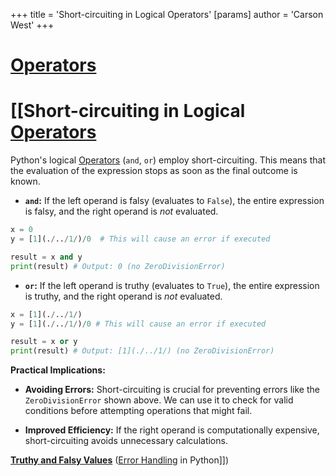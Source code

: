+++
 title = 'Short-circuiting in Logical Operators'
[params]
	author = 'Carson West'
+++
# [Operators](./../operators/)
# [[Short-circuiting in Logical [Operators](./../operators/) 
Python's logical [Operators](./../operators/) (`and`, `or`) employ short-circuiting.  This means that the evaluation of the expression stops as soon as the final outcome is known.

* **`and`:**  If the left operand is falsy (evaluates to `False`), the entire expression is falsy, and the right operand is *not* evaluated.

```python
x = 0
y = [1](./../1/)/0  # This will cause an error if executed

result = x and y 
print(result) # Output: 0 (no ZeroDivisionError)
```

* **`or`:** If the left operand is truthy (evaluates to `True`), the entire expression is truthy, and the right operand is *not* evaluated.

```python
x = [1](./../1/)
y = [1](./../1/)/0 # This will cause an error if executed

result = x or y
print(result) # Output: [1](./../1/) (no ZeroDivisionError)
```

**Practical Implications:**

* **Avoiding Errors:** Short-circuiting is crucial for preventing errors like the `ZeroDivisionError` shown above.  We can use it to check for valid conditions before attempting operations that might fail.

* **Improved Efficiency:**  If the right operand is computationally expensive, short-circuiting avoids unnecessary calculations.


**[Truthy and Falsy Values](./../truthy-and-falsy-values/)**  ([Error Handling](./../error-handling/) in Python]])
